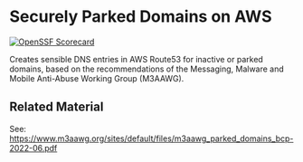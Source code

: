 # Securely Parked Domains on AWS
[![OpenSSF Scorecard](https://api.scorecard.dev/projects/github.com/grendel-consulting/terraform-aws-securely_parked_domain/badge)](https://scorecard.dev/viewer/?uri=github.com/grendel-consulting/terraform-aws-securely_parked_domain)

Creates sensible DNS entries in AWS Route53 for inactive or parked domains, based on the recommendations of the Messaging, Malware and Mobile Anti-Abuse Working Group (M3AAWG).

## Related Material

See: https://www.m3aawg.org/sites/default/files/m3aawg_parked_domains_bcp-2022-06.pdf

